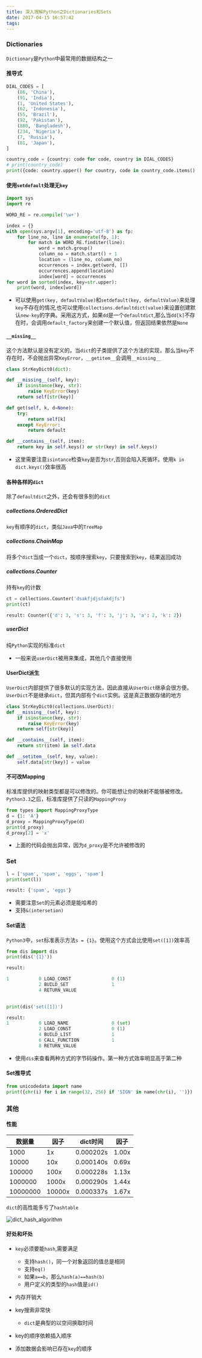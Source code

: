 ```yaml
---
title: 深入理解Python之Dictionaries和Sets
date: 2017-04-15 16:57:42
tags:
---
```



### Dictionaries

`Dictionary`是`Python`中最常用的数据结构之一

#### 推导式

```python
DIAL_CODES = [
    (86, 'China'),
    (91, 'India'),
    (1, 'United States'),
    (62, 'Indonesia'),
    (55, 'Brazil'),
    (92, 'Pakistan'),
    (880, 'Bangladesh'),
    (234, 'Nigeria'),
    (7, 'Russia'),
    (81, 'Japan'),
]

country_code = {country: code for code, country in DIAL_CODES}
# print(country_code)
print({code: country.upper() for country, code in country_code.items() if code < 66})
```

#### 使用`setdefault`处理无`key`

```python
import sys
import re

WORD_RE = re.compile('\w+')

index = {}
with open(sys.argv[1], encoding='utf-8') as fp:
    for line_no, line in enumerate(fp, 1):
        for match in WORD_RE.finditer(line):
            word = match.group()
            column_no = match.start() + 1
            location = (line_no, column_no)
            occurrences = index.get(word, [])
            occurrences.append(location)
            index[word] = occurrences
for word in sorted(index, key=str.upper):
    print(word, index[word])
```

* 可以使用`get(key, defaultValue)`和`setdefault(key, defaultValue)`来处理`key`不存在的情况,也可以使用`collections.defaultdict(value)`来设置创建默认`new-key`的字典。采用这方式，如果`dd`是一个`defaultdict`,那么当`dd[k]`不存在时，会调用`default_factory`来创建一个默认值，但返回结果依然是`None`

#### `__missing__`

这个方法默认是没有定义的，当`dict`的子类提供了这个方法的实现，那么当`key`不存在时，不会抛出异常`KeyError`，`__getitem__`会调用`__missing__`

```python
class StrKeyDict0(dict):

def __missing__(self, key):
    if isinstance(key, str):
        raise KeyError(key)
    return self[str(key)]

def get(self, k, d=None):
    try:
        return self[k]
    except KeyError:
        return default

def __contains__(self, item):
    return key in self.keys() or str(key) in self.keys()
```

* 这里需要注意`isintance`检查`key`是否为`str`,否则会陷入死循环。使用`k in dict.keys()`效率很高

#### 各种各样的`dict`
 
除了`defaultdict`之外，还会有很多别的`dict`
 
##### collections.OrderedDict
 
`key`有顺序的`dict`，类似`Java`中的`TreeMap`
 
##### collections.ChainMap

将多个`dict`当成一个`dict`，按顺序搜索`key`，只要搜索到`key`，结果返回成功

##### collections.Counter

持有`key`的计数

```python
ct = collections.Counter('dsakfjdjsfakdjfs')
print(ct)

result: Counter({'d': 3, 's': 3, 'f': 3, 'j': 3, 'a': 2, 'k': 2})
```

##### userDict

纯`Python`实现的标准`dict`

* 一般来说`userDict`被用来集成，其他几个直接使用

#### UserDict派生

`UserDict`内部提供了很多默认的实现方法，因此直接从`UserDict`继承会很方便。`UserDict`不是继承`dict`，但其内部有个`dict`实例。这是真正数据存储的地方

```Python
class StrKeyDict0(collections.UserDict):
def __missing__(self, key):
    if isinstance(key, str):
        raise KeyError(key)
    return self[str(key)]

def __contains__(self, item):
    return str(item) in self.data

def __setitem__(self, key, value):
    self.data[str(key)] = value
```

#### 不可改Mapping

标准库提供的映射类型都是可以修改的。你可能想让你的映射不能够被修改。`Python3.3`之后，标准库提供了只读的`MappingProxy`

```python
from types import MappingProxyType
d = {1: 'A'}
d_proxy = MappingProxyType(d)
print(d_proxy)
d_proxy[2] = 'x'
```

* 上面的代码会抛出异常，因为`d_proxy`是不允许被修改的

### Set

```Python
l = ['spam', 'spam', 'eggs', 'spam']
print(set(l))

result: {'spam', 'eggs'}
```

* 需要注意`Set`的元素必须是能哈希的
* 支持`&(intersetion)`

#### Set语法

`Python3`中，`set`标准表示方法`s = {1}`。使用这个方式会比使用`set([1])`效率高

```Python
from dis import dis
print(dis('{1}'))

result:

1           0 LOAD_CONST               0 (1)
            2 BUILD_SET                1
            4 RETURN_VALUE
            

print(dis('set([1])')

result:
1           0 LOAD_NAME                0 (set)
            2 LOAD_CONST               0 (1)
            4 BUILD_LIST               1
            6 CALL_FUNCTION            1
            8 RETURN_VALUE
```

* 使用`dis`来查看两种方式的字节码操作。第一种方式效率明显高于第二种

#### Set推导式

```python
from unicodedata import name
print({chr(i) for i in range(32, 256) if 'SIGN' in name(chr(i), '')})
```

### 其他

#### 性能


| 数据量 | 因子 | dict时间 | 因子 | 
| ------------- |-------------| -----| -------|
|1000| 1x | 0.000202s | 1.00x |
|10000 | 10x | 0.000140s | 0.69x| 
|100000 | 100x | 0.000228s | 1.13x |
|1000000 | 1000x | 0.000290s | 1.44x | 
|10000000 | 10000x | 0.000337s | 1.67x |

`dict`的高性能多亏了`hashtable`

![dict_hash_algorithm](./dict_hash_algorithm.png)

#### 好处和坏处

* `key`必须要能`hash`,需要满足
	* 支持`hash()`，同一个对象返回的值总是相同
	* 支持`eq()`
	* 如果`a==b`，那么`hash(a)==hash(b)`
	* 用户定义的类型的`hash`值是`id()`

* 内存开销大

* key搜索非常快
  * `dict`是典型的以空间换取时间

* key的顺序依赖插入顺序
* 添加数据会影响已存在`key`的顺序



